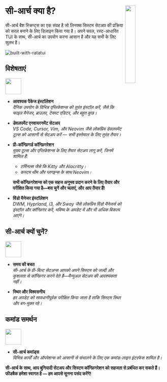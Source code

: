 <h1></h1>

<img
  src="/carch.png"
  width="25%"
  align="right"
 />

<h1>सी-आर्च क्या है?</h1>

सी-आर्च बैश स्क्रिप्ट्स का एक संग्रह है जो लिनक्स सिस्टम सेटअप की प्रक्रिया को सरल बनाने के लिए डिज़ाइन किया गया है। अपने सरल, रस्ट-आधारित TUI के साथ, सी-आर्च का उपयोग करना आसान है और यह सभी के लिए सुलभ है।

![built-with-ratatui](https://img.shields.io/badge/BUILT%20WITH-RATATUI-94e2d5?style=for-the-badge&logo=rust&logoColor=89dceb&labelColor=171b22)

## विशेषताएं
<img src="https://img.icons8.com/?size=80&id=vSx5PNyFqTTo&format=png" width="50" /> 

- **आवश्यक पैकेज इंस्टॉलेशन**  
  *दैनिक उपयोग के विभिन्न एप्लिकेशन्स को तुरंत इंस्टॉल करें, जैसे कि फाइल मैनेजर, ब्राउज़र, टेक्स्ट एडिटर, और बहुत कुछ।*  

- **डेवलपमेंट एनवायरनमेंट सेटअप**  
  *VS Code, Cursor, Vim, और Neovim जैसे लोकप्रिय डेवलपमेंट टूल्स को आसानी से सेटअप करें — सभी इस्तेमाल के लिए तुरंत तैयार।*  

- **प्री-कॉन्फ़िगर्ड कॉन्फ़िगरेशन**  
  *मुख्य टूल्स और एप्लिकेशन्स के लिए तैयार सेटअप लागू करें, जिनमें शामिल हैं:*  
  
  - *टर्मिनल्स जैसे कि Kitty और Alacritty।*  
  - *कस्टम थीम और प्लगइन्स के साथ Neovim।*  
  
  **सभी कॉन्फ़िगरेशन्स को एक सहज अनुभव प्रदान करने के लिए तैयार और परीक्षित किया गया है—बस चुनें और चलाएं, और आप तैयार हैं!**

- **विंडो मैनेजर इंस्टॉलेशन**  
  *DWM, Hyprland, i3, और Sway जैसे लोकप्रिय विंडो मैनेजर्स को इंस्टॉल और कॉन्फ़िगर करें, भविष्य के अपडेट में और भी अधिक विकल्प आएंगे।*  

## सी-आर्च क्यों चुनें?
<img src="https://img.icons8.com/?size=80&id=111409&format=png" width="50" />

- **समय की बचत**  
  *सी-आर्च के प्री-बिल्ट सेटअप्स आपको अपने सिस्टम को जल्दी और कुशलता से कॉन्फ़िगर करने देते हैं—मैन्युअल सेटअप की आवश्यकता नहीं।*

- **स्थिर और विश्वसनीय**  
  *हर अपडेट को सावधानीपूर्वक परीक्षित किया जाता है ताकि सिस्टम स्थिर और बग-मुक्त रहे।*  

## कमांड समर्थन 
<img src="https://img.icons8.com/?size=80&id=114423&format=png" width="50" />

- **सी-आर्च कमांड्स**  
  *विभिन्न कार्यों और ऑपरेशन्स को आसानी से संभालने के लिए एक कमांड-लाइन इंटरफेस शामिल है।*  

**सी-आर्च के साथ, आप बुनियादी सेटअप और सिस्टम कॉन्फ़िगरेशन को सहजता से प्रबंधित कर सकते हैं। फीडबैक हमेशा स्वागत है — हम आपसे सुनना पसंद करेंगे!**
